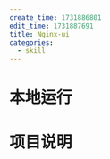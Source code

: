 ```yaml
---
create_time: 1731886801
edit_time: 1731887691
title: Nginx-ui
categories:
  - skill
---
```



# 本地运行

# 项目说明


